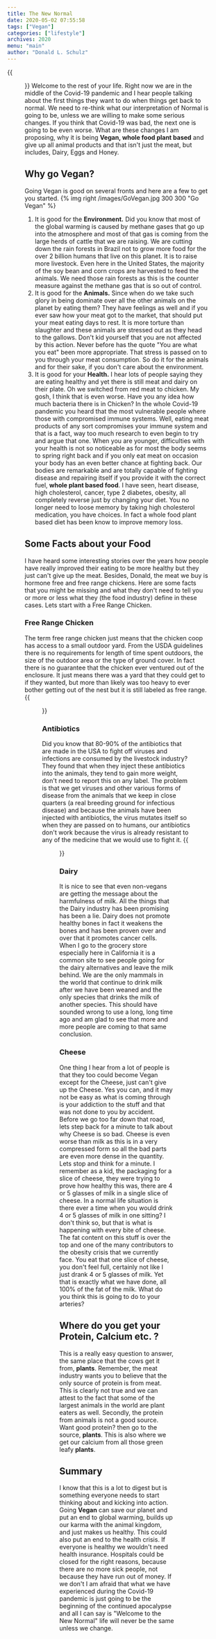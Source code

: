 ```yaml
---
title: The New Normal
date: 2020-05-02 07:55:58
tags: ["Vegan"]
categories: ["lifestyle"]
archives: 2020
menu: "main"
author: "Donald L. Schulz"
---
```

{{<figure class="left" src="/images/covid19.jpg" width="380" alt="Covid-19 Pandemic">}}
Welcome to the rest of your life. Right now we are in the middle of the Covid-19 pandemic and I hear people talking about the first things they want to do when things get back to normal.  We need to re-think what our interpretation of Normal is going to be, unless we are willing to make some serious changes.  If you think that Covid-19 was bad, the next one is going to be even worse.  What are these changes I am proposing, why it is being **Vegan, whole food plant based** and give up all animal products and that isn't just the meat, but includes, Dairy, Eggs and Honey.
## Why go Vegan?
Going Vegan is good on several fronts and here are a few to get you started.  {% img right /images/GoVegan.jpg 300 300 "Go Vegan" %}
1. It is good for the **Environment.**  Did you know that most of the global warming is caused by methane gases that go up into the atmosphere and most of that gas is coming from the large herds of cattle that we are raising.  We are cutting down the rain forests in Brazil not to grow more food for the over 2 billion humans that live on this planet.  It is to raise more livestock.  Even here in the United States, the majority of the soy bean and corn crops are harvested to feed the animals.  We need those rain forests as this is the counter measure against the methane gas that is so out of control.
1. It is good for the **Animals.**  Since when do we take such glory in being dominate over all the other animals on the planet by eating them?  They have feelings as well and if you ever saw how your meat got to the market, that should put your meat eating days to rest.  It is more torture than slaughter and these animals are stressed out as they head to the gallows.  Don't kid yourself that you are not affected by this action.  Never before has the quote "You are what you eat" been more appropriate.  That stress is passed on to you through your meat consumption.  So do it for the animals and for their sake, if you don't care about the environment.
1. It is good for your **Health.**  I hear lots of people saying they are eating healthy and yet there is still meat and dairy on their plate.  Oh we switched from red meat to chicken.  My gosh, I think that is even worse.  Have you any idea how much bacteria there is in Chicken?  In the whole Covid-19 pandemic you heard that the most vulnerable people where those with compromised immune systems.  Well, eating meat products of any sort compromises your immune system and that is a fact, way too much research to even begin to try and argue that one.  When you are younger, difficulties with your health is not so noticeable as for most the body seems to spring right back and if you only eat meat on occasion your body has an even better chance at fighting back.  Our bodies are remarkable and are totally capable of fighting disease and repairing itself if you provide it with the correct fuel, **whole plant based food**.  I have seen, heart disease, high cholesterol, cancer, type 2 diabetes, obesity, all completely reverse just by changing your diet.  You no longer need to loose memory by taking high cholesterol medication, you have choices.  In fact a whole food plant based diet has been know to improve memory loss.

## Some Facts about your Food
I have heard some interesting stories over the years how people have really improved their eating to be more healthy but they just can't give up the meat.  Besides, Donald, the meat we buy is hormone free and free range chickens.  Here are some facts that you might be missing and what they don't need to tell you or more or less what they (the food industry) define in these cases.  Lets start with a Free Range Chicken.

### Free Range Chicken
The term free range chicken just means that the chicken coop has access to a small outdoor yard.  From the USDA guidelines there is no requirements for length of time spent outdoors, the size of the outdoor area or the type of ground cover.  In fact there is no guarantee that the chicken ever ventured out of the enclosure.  It just means there was a yard that they could get to if they wanted, but more than likely was too heavy to ever bother getting out of the nest but it is still labeled as free range.
{{<figure src="/images/freerangechicken.jpg" width="650" alt="Free Range Chicken">}}

### Antibiotics
Did you know that 80-90% of the antibiotics that are made in the USA to fight off viruses and infections are consumed by the livestock industry?  They found that when they inject these antibiotics into the animals, they tend to gain more weight, don't need to report this on any label.  The problem is that we get viruses and other various forms of disease from the animals that we keep in close quarters (a real breeding ground for infectious disease) and because the animals have been injected with antibiotics, the virus mutates itself so when they are passed on to humans, our antibiotics don't work because the virus is already resistant to any of the medicine that we would use to fight it.
{{<figure src="/images/crowdedLivestock.jpg" width="650" alt="Livestock Feed lots">}}

### Dairy
It is nice to see that even non-vegans are getting the message about the harmfulness of milk.  All the things that the Dairy industry has been promising has been a lie.  Dairy does not promote healthy bones in fact it weakens the bones and has been proven over and over that it promotes cancer cells.  When I go to the grocery store especially here in California it is a common site to see people going for the dairy alternatives and leave the milk behind.  We are the only mammals in the world that continue to drink milk after we have been weaned and the only species that drinks the milk of another species.  This should have sounded wrong to use a long, long time ago and am glad to see that more and more people are coming to that same conclusion.

### Cheese
One thing I hear from a lot of people is that they too could become Vegan except for the Cheese, just can't give up the Cheese.  Yes you can, and it may not be easy as what is coming through is your addiction to the stuff and that was not done to you by accident.  Before we go too far down that road, lets step back for a minute to talk about why Cheese is so bad.  Cheese is even worse than milk as this is in a very compressed form so all the bad parts are even more dense in the quantity.  Lets stop and think for a minute.  I remember as a kid, the packaging for a slice of cheese, they were trying to prove how healthy this was, there are 4 or 5 glasses of milk in a single slice of cheese.  In a normal life situation is there ever a time when you would drink 4 or 5 glasses of milk in one sitting?  I don't think so, but that is what is happening with every bite of cheese.  The fat content on this stuff is over the top and one of the many contributors to the obesity crisis that we currently face.  You eat that one slice of cheese, you don't feel full, certainly not like I just drank 4 or 5 glasses of milk.  Yet that is exactly what we have done, all 100% of the fat of the milk.  What do you think this is going to do to your arteries?

## Where do you get your Protein, Calcium etc. ?
This is a really easy question to answer, the same place that the cows get it from, **plants**.  Remember, the meat industry wants you to believe that the only source of protein is from meat.  This is clearly not true and we can attest to the fact that some of the largest animals in the world are plant eaters as well. Secondly, the protein from animals is not a good source. Want good protein? then go to the source, **plants**.  This is also where we get our calcium from all those green leafy **plants**.

## Summary
I know that this is a lot to digest but is something everyone needs to start thinking about and kicking into action.  Going **Vegan** can save our planet and put an end to global warming, builds up our karma with the animal kingdom, and just makes us healthy.  This could also put an end to the health crisis.  If everyone is healthy we wouldn't need health insurance.  Hospitals could be closed for the right reasons, because there are no more sick people, not because they have run out of money. If we don't I am afraid that what we have experienced during the Covid-19 pandemic is just going to be the beginning of the continued apocalypse and all I can say is "Welcome to the New Normal" life will never be the same unless we change.